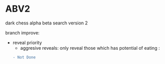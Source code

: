 # ABV2
dark chess alpha beta search version 2  
  
branch improve:  
* reveal priority  
    * aggresive reveals: only reveal those which has potential of eating :
    ```diff
    - Not Done
    ```

    
